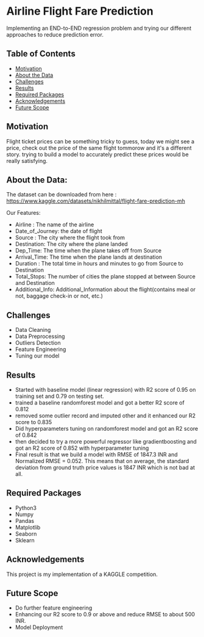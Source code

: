 # Airline Flight Fare Prediction

Implementing an END-to-END regression problem and trying our different approaches to reduce prediction error.


## Table of Contents

* [Motivation](#motivation)
* [About the Data](#about-the-data)
* [Challenges](#challenges)
* [Results](#results)
* [Required Packages](#required-packages)
* [Acknowledgements](#acknowledgements)
* [Future Scope](#future-scope)


## Motivation

Flight ticket prices can be something tricky to guess, today we might see a price, check out the price of the same flight tommorow and it's a different story.
trying to build a model to accurately predict these prices would be really satisfying.

## About the Data:

The dataset can be downloaded from here : https://www.kaggle.com/datasets/nikhilmittal/flight-fare-prediction-mh

Our Features: 

* Airline : The name of the airline
* Date_of_Journey: the date of flight
* Source : The city where the flight took from
* Destination: The city where the plane landed
* Dep_Time: The time when the plane takes off from Source
* Arrival_Time: The time when the plane lands at destination
* Duration : The total time in hours and minutes to go from Source to Destination
* Total_Stops: The number of cities the plane stopped at between Source and Destination
* Additional_Info: Additional_Information about the flight(contains meal or not, baggage check-in or not, etc.)


## Challenges

* Data Cleaning
* Data Preprocessing
* Outliers Detection
* Feature Engineering
* Tuning our model

## Results

* Started with baseline model (linear regression) with R2 score of 0.95 on training set and 0.79 on testing set.
* trained a baseline randomforest model and got a better R2 score of 0.812
* removed some outlier record and imputed other and it enhanced our R2 score to 0.835
* Did hyperparameters tuning on randomforest model and got an R2 score of 0.842
* then decided to try a more powerful regressor like gradientboosting and got an R2 score of 0.852 with hyperparameter tuning
* Final result is that we build a model with RMSE of 1847.3 INR and Normalized RMSE = 0.052.
This means that on average, the standard deviation from ground truth price values is 1847 INR which is not bad at all.

## Required Packages

* Python3
* Numpy
* Pandas
* Matplotlib
* Seaborn
* Sklearn


## Acknowledgements

This project is my implementation of  a KAGGLE competition. 

## Future Scope

* Do further feature engineering
* Enhancing our R2 score to 0.9 or above and reduce RMSE to about 500 INR.
* Model Deployment
